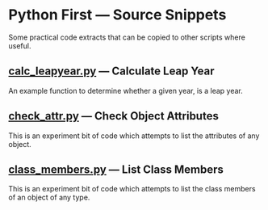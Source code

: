 <a id="py1st-src-snip"></a>
# Python First — Source Snippets

Some practical code extracts that can be copied to other scripts where useful.

## [**calc_leapyear.py**](./calc_leapyear.py) — Calculate Leap Year

An example function to determine whether a given year, is a leap year.

## [**check_attr.py**](./check_attr.py) — Check Object Attributes

This is an experiment bit of code which attempts to list the attributes of any object.

## [**class_members.py**](./class_members.py) — List Class Members 

This is an experiment bit of code which attempts to list the class members of an object of any type.

